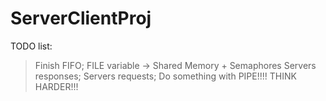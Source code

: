 ServerClientProj
================

TODO list:

> Finish FIFO;
> FILE variable -> Shared Memory + Semaphores
> Servers responses;
> Servers requests;
> Do something with PIPE!!!! THINK HARDER!!!
